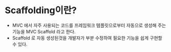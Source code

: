 # Scaffolding이란?

- MVC 에서 자주 사용되는 코드를 프레임워크 템플릿으로부터 자동으로 생성해 주는 기능을 MVC Scaffold 라고 한다.
- Scaffold 로 자동 생성된것을 개발자가 부분 수정하여 필요한 기능을 쉽게 구현할 수 있다.
